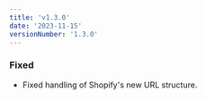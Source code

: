 ```yaml
---
title: 'v1.3.0'
date: '2023-11-15'
versionNumber: '1.3.0'
---
```


### Fixed

- Fixed handling of Shopify's new URL structure.
